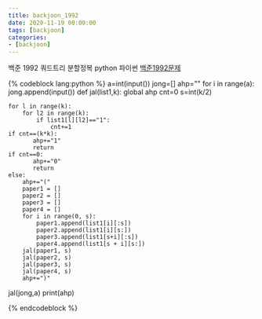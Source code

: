```yaml
---
title: backjoon_1992
date: 2020-11-19 00:00:00
tags: [backjoon]
categories:
- [backjoon]
---
```


백준 1992 쿼드트리 분할정복 python 파이썬
[백준1992문제](https://www.acmicpc.net/problem/1992)

{% codeblock lang:python %}
a=int(input())
jong=[]
ahp=""
for i in range(a):
    jong.append(input())
def jal(list1,k):
    global ahp
    cnt=0
    s=int(k/2)

    for l in range(k):
        for l2 in range(k):
            if list1[l][l2]=="1":
                cnt+=1
    if cnt==(k*k):
           ahp+="1"
           return
    if cnt==0:
           ahp+="0"
           return
    else:
        ahp+="("
        paper1 = []
        paper2 = []
        paper3 = []
        paper4 = []
        for i in range(0, s):
            paper1.append(list1[i][:s])
            paper2.append(list1[i][s:])
            paper3.append(list1[s+i][:s])
            paper4.append(list1[s + i][s:])
        jal(paper1, s)
        jal(paper2, s)
        jal(paper3, s)
        jal(paper4, s)
        ahp+=")"
jal(jong,a)
print(ahp)

{% endcodeblock %}
